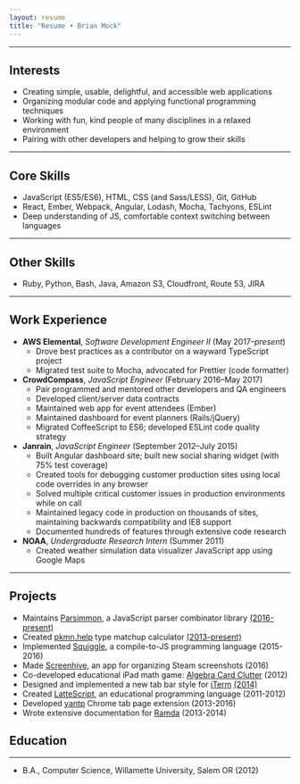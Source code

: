 ```yaml
---
layout: resume
title: "Resume • Brian Mock"
---
```


* * *

## Interests

- Creating simple, usable, delightful, and accessible web applications
- Organizing modular code and applying functional programming techniques
- Working with fun, kind people of many disciplines in a relaxed environment
- Pairing with other developers and helping to grow their skills

* * *

## Core Skills

- JavaScript (ES5/ES6), HTML, CSS (and Sass/LESS), Git, GitHub
- React, Ember, Webpack, Angular, Lodash, Mocha, Tachyons, ESLint
- Deep understanding of JS, comfortable context switching between languages

* * *

## Other Skills

- Ruby, Python, Bash, Java, Amazon S3, Cloudfront, Route 53, JIRA

* * *

## Work Experience

- **AWS Elemental**, *Software Development Engineer II* (May 2017–*present*)
  - Drove best practices as a contributor on a wayward TypeScript project
  - Migrated test suite to Mocha, advocated for Prettier (code formatter)
- **CrowdCompass**, *JavaScript Engineer* (February 2016–May 2017)
  - Pair programmed and mentored other developers and QA engineers
  - Developed client/server data contracts
  - Maintained web app for event attendees (Ember)
  - Maintained dashboard for event planners (Rails/jQuery)
  - Migrated CoffeeScript to ES6; developed ESLint code quality strategy
- **Janrain**, *JavaScript Engineer* (September 2012–July 2015)
  - Built Angular dashboard site; built new social sharing widget (with 75% test coverage)
  - Created tools for debugging customer production sites using local code overrides in any browser
  - Solved multiple critical customer issues in production environments while on call
  - Maintained legacy code in production on thousands of sites, maintaining backwards compatibility and IE8 support
  - Documented hundreds of features through extensive code research
- **NOAA**, *Undergraduate Research Intern* (Summer 2011)
  - Created weather simulation data visualizer JavaScript app using Google Maps

* * *

## Projects

- Maintains [Parsimmon](https://github.com/jneen/parsimmon/), a JavaScript parser combinator library [(2016-present)](https://github.com/jneen/parsimmon)
- Created [pkmn.help](https://pkmn.help) type matchup calculator [(2013-present)](https://github.com/wavebeem/pkmn-type-calc)
- Implemented [Squiggle](http://squiggle-lang.org/), a compile-to-JS programming language (2015-2016)
- Made [Screenhive](https://github.com/wavebeem/screenhive), an app for organizing Steam screenshots (2016)
- Co-developed educational iPad math game: [Algebra Card Clutter](http://itunes.apple.com/us/app/algebra-card-clutter/id549330499) (2012)
- Designed and implemented a new tab bar style for [iTerm](http://iterm2.com/) [(2014)](https://github.com/gnachman/iTerm2/pull/185)
- Created [LatteScript](http://misc.mockbrian.com/lattescript/), an educational programming language (2011-2012)
- Developed [yantp](https://chrome.google.com/webstore/detail/yet-another-new-tab-page/imfkhhcponjpjhfpaccepedaabjclbjj) Chrome tab page extension (2013-2016)
- Wrote extensive documentation for [Ramda](https://github.com/ramda/ramda/pulls?q=is%3Apr+author%3Awavebeem+is%3Aclosed) (2013-2014)

## Education

* * *

- B.A., Computer Science, Willamette University, Salem OR (2012)
